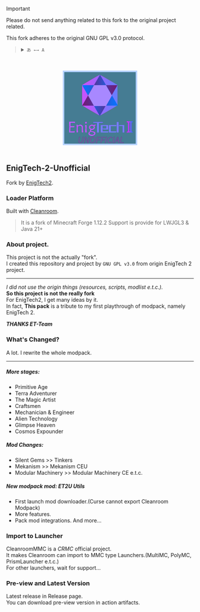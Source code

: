 > [!IMPORTANT]
> Please do not send anything related to this fork to the original project related.
>
> This fork adheres to the original GNU GPL v3.0 protocol.

<blockquote>
  <details>
    <summary>
      <code>あ ←→ A</code>
    </summary>
    <!--Head-->
    &emsp;&ensp;<sub><b>EnigTech 2 Unofficial</b> supports the following languages.</sub>
    <br />
    <!--Body-->
    <br />
    &emsp;&ensp;English
    <br />
    &emsp;&ensp;<a href="/README_zh.md">简体中文</a>
  </details>
</blockquote>

<div align="center">
  <br /><br />
  <img src="/EnigTech2/.minecraft/resources/modpack/icon.png?raw=true" width="200" alt="EnigTech 2 Unofficial" />
  <br /><br />
</div>

## EnigTech-2-Unofficial

Fork by [EnigTech2](https://github.com/ET-Team/EnigTech2).

### Loader Platform
Built with [Cleanroom](https://github.com/CleanroomMC/Cleanroom).  
> It is a fork of Minecraft Forge 1.12.2
> Support is provide for LWJGL3 & Java 21+

### About project.
This project is not the actually "fork".  
I created this repository and project by `GNU GPL v3.0` from origin EnigTech 2 project.  

---------------

_I did not use the origin things (resources, scripts, modlist e.t.c.)._  
__So this project is not the really fork__  
For EnigTech2, I get many ideas by it.    
In fact, **This pack** is a tribute to my first playthrough of modpack, namely EnigTech 2.  

***THANKS ET-Team***


### What's Changed?
A lot. I rewrite the whole modpack.  

---------------

##### More stages:
- Primitive Age
- Terra Adventurer
- The Magic Artist
- Craftsmen
- Mechanician & Engineer
- Alien Technology
- Glimpse Heaven
- Cosmos Expounder

##### Mod Changes:
- Silent Gems >> Tinkers
- Mekanism >> Mekanism CEU
- Modular Machinery >> Modular Machinery CE
e.t.c.

##### New modpack mod: ET2U Utils  
- First launch mod downloader.(Curse cannot export Cleanroom Modpack)
- More features.
- Pack mod integrations.
And more...

### Import to Launcher
CleanroomMMC is a *CRMC* official project.  
It makes Cleanroom can import to MMC type Launchers.(MultiMC, PolyMC, PrismLauncher e.t.c.)  
For other launchers, wait for support...

### Pre-view and Latest Version
Latest release in Release page.  
You can download pre-view version in action artifacts.
